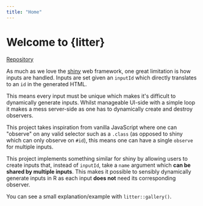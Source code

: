 ```yaml
---
title: "Home"
---
```


Welcome to {litter}
=============

[Repository](https://github.com/devOpifex/litter)

As much as we love the [shiny](https://shiny.posit.co/) 
web framework, one great limitation
is how inputs are handled. Inputs are set given an `inputId` 
which directly translates to an `id` in the generated HTML.

This means every input must be unique which
makes it's difficult to dynamically generate inputs.
Whilst manageable UI-side with a simple loop it makes a mess server-side as one has
to dynamically create and destroy observers.

This project takes inspiration from vanilla JavaScript where one can
"observe" on any valid selector such as a <code>.class</code>
(as opposed to shiny which can only observe on <code>#id</code>), this means
one can have a single <code>observe</code> for multiple inputs.

This project implements something similar for shiny by allowing
users to create inputs that, instead of <code>inputId</code>, take
a <code>name</code> argument which <strong>can be shared by multiple inputs</strong>. 
This makes it possible to sensibly dynamically generate inputs in R as
each input <strong>does not</strong> need its corresponding observer.

You can see a small explanation/example with <code>litter::gallery()</code>.
